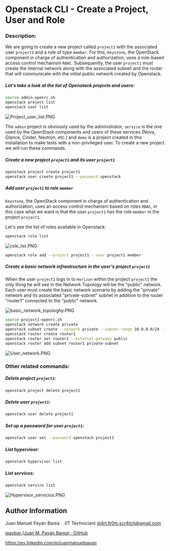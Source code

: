 # Openstack CLI - Create a Project, User and Role

### 

### Description:

We are going to create a new project called `project1` with the associated user `project1` and a role of type `member`. For this, `Keystone`, the OpenStack component in charge of authentication and authorization, uses a role-based access control mechanism `RBAC`.
Subsequently, the user `project1` must create the internal network along with the associated subnet and the router that will communicate with the initial public network created by Openstack.

##### Let's take a look at the list of Openstack projects and users:

```bash
source admin-openrc.sh
openstack project list
openstack user list
```

![Project_user_list.PNG](https://github.com/jpaybar/OpenStack/blob/main/Openstack%20CLI%20-%20Create%20a%20Project%2C%20User%20and%20Role/images/Project_user_list.PNG)

The `admin` project is obviously used by the administrator, `service` is the one used by the OpenStack components and users of these services (Nova, Glance, Cinder, Neutron, etc.) and `demo` is a project created in this installation to make
tests with a non-privileged user. To create a new project we will run these commands.

##### Create a new project `project1` and its user `project1`

```bash
openstack project create project1
openstack user create project1 --password openstack
```

##### Add user `project1` to role `member`

`Keystone`, the OpenStack component in charge of authentication and authorization, uses an access control mechanism based on roles `RBAC`, in this case what we want is that the user `project1` has the role `member` in the project `project1`.

Let's see the list of roles available in Openstack:

```bash
openstack role list
```

![role_list.PNG](https://github.com/jpaybar/OpenStack/blob/main/Openstack%20CLI%20-%20Create%20a%20Project%2C%20User%20and%20Role/images/role_list.PNG)

```bash
openstack role add --project project1 --user project1 member
```

##### Create a basic network infrastructure in the user's project `project1`

When the user `project1` logs in to `Horizon` within the project `project1` the only thing he will see in the Network Topology will be the "public" network. Each user must create the basic network scenario by adding the "private" network and its associated "private-subnet" subnet in addition to the router "router1" connected to the "public" network.

![basic_network_topologhy.PNG](https://github.com/jpaybar/OpenStack/blob/main/Openstack%20CLI%20-%20Create%20a%20Project%2C%20User%20and%20Role/images/basic_network_topologhy.PNG)

```bash
source project1-openrc.sh
openstack network create private
openstack subnet create --network private --subnet-range 10.0.0.0/24 --dns-nameserver 1.1.1.1 private-subnet
openstack router create router1
openstack router set router1 --external-gateway public
openstack router add subnet router1 private-subnet
```

![User_network.PNG](https://github.com/jpaybar/OpenStack/blob/main/Openstack%20CLI%20-%20Create%20a%20Project%2C%20User%20and%20Role/images/User_network.PNG)

### Other related commands:

##### Delete project `project1`:

```bash
openstack project delete project1
```

##### Delete user `project1`:

```bash
openstack user delete project1
```

##### Set up a password for user `project1`:

```bash
openstack user set --password openstack project1
```

##### List hypervisor:

```bash
openstack hypervisor list
```

##### List services:

```bash
openstack service list
```

![Hypervisor_servicios.PNG](https://github.com/jpaybar/OpenStack/blob/main/Openstack%20CLI%20-%20Create%20a%20Project%2C%20User%20and%20Role/images/Hypervisor_servicios.PNG)

Author Information
------------------

Juan Manuel Payán Barea    (IT Technician)   [st4rt.fr0m.scr4tch@gmail.com](mailto:st4rt.fr0m.scr4tch@gmail.com)

[jpaybar (Juan M. Payán Barea) · GitHub](https://github.com/jpaybar)

https://es.linkedin.com/in/juanmanuelpayan
